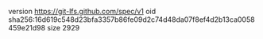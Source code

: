 version https://git-lfs.github.com/spec/v1
oid sha256:16d619c548d23bfa3357b86fe09d2c74d48da07f8ef4d2b13ca0058459e21d98
size 2929
